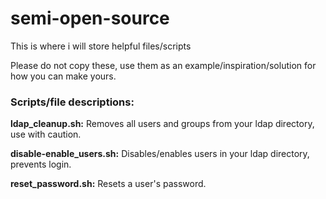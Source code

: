 # semi-open-source
This is where i will store helpful files/scripts

Please do not copy these, use them as an example/inspiration/solution for how you can make yours.
### Scripts/file descriptions:
**ldap_cleanup.sh:** Removes all users and groups from your ldap directory, use with caution.

**disable-enable_users.sh:** Disables/enables users in your ldap directory, prevents login.

**reset_password.sh:** Resets a user's password.
